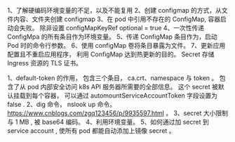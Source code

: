 
1、了解硬编码环境变量的不足，以及不能复用
2、创建 configmap 的方式，从文件内容、文件夹创建 configmap 
3、在 pod 中引用不存在的 ConfigMap, 容器启动会失败。 除非设置 configMapKeyRef optional = true 
4、一次性传递 ConfigMpa 的所有条目作为环境变量。 
5、传递 ConfigMap 条目作为，启动 Pod 时的命令行参数。 
6、使用 configMap 卷将条目暴露为文件。 
7、更新应用配置且不重启应用程序， 利用 ConfigMap 达到热更新的目的。 
Secret 存储 Ingress 资源的 TLS 证书。 

1、default-token 的作用， 包含三个条目， ca.crt、namespace 与 token 。 包含了从 pod 内部安全访问 k8s API 服务器所需要的全部信息。 
这个 secret 被默认挂载到每个容器， 可以通过 automountServiceAccountToken 字段设置为 false . 
2、dig 命令， nslook up 命令。 https://www.cnblogs.com/zgq123456/p/9935597.html 。 
3、secret 大小限制与 1 MB , 被 base64 编码。
4、利用环境变量。 
5、如何通过加 secret 到 service account , 使所有 pod 都能自动添加上镜像 secret 。 